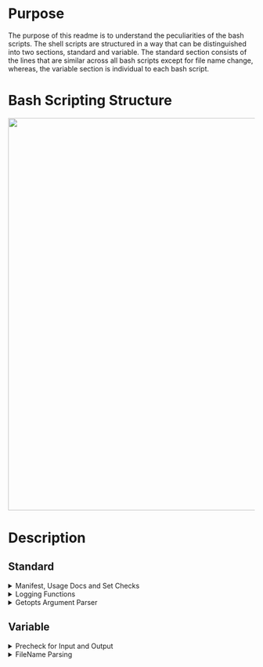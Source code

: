 # Purpose
 
The purpose of this readme is to understand the peculiarities of the bash scripts. The shell scripts are structured in a way that can be distinguished into two sections, standard and variable. The standard section consists of the lines that are similar across all bash scripts except for file name change, whereas, the variable section is individual to each bash script.
 
# Bash Scripting Structure
 
<img src="https://user-images.githubusercontent.com/43070131/56844379-0708f280-6875-11e9-9efa-7b03910e5917.PNG" width="800">

# Description

## Standard

<details>
  <summary>
  Manifest, Usage Docs and Set Checks
  </summary> 
 
 ```
 #!/bin/bash
 ```
The #!/bin/bash command is mandatory and it is best practices for script writing in bash.
It is a standalone executable and when invoked, ./filename.sh needs to be typed and it should run.

 ```
read -r -d '' MANIFEST << MANIFEST
 ```
MANIFEST is a built-in bash command. This command is essential for debugging because if the workflow was executed and variants were called, users should be able to track the history. 
 
 ```
 *****************************************************************************
`readlink -m $0`
called by: `whoami` on `date`
command line input: ${@}
*****************************************************************************
 ```
This command is essential for debugging because it stores the details about who ran the workflow and when.

```
set -o errexit
```
This statement requires that bash scripts exit whenever there is an error.
Usually, bash scripts continue to run even if one command failed.
-o errexit will prevent that from happening and will quit if any error occurs at all.

```
set -o pipefail
```
-o pipefail sets the exit code in the pipeline to the right most command to exit with a non-zero status.

```
set -o nounset
```
The -o nounset is used to error out any variable that is not defined in the script.
This requires that all variables are defined and it should not have any loose variables that are no longer needed.

```
SCRIPT_NAME=trim_sequences.sh
SGE_JOB_ID=TBD   # placeholder until we parse job ID
SGE_TASK_ID=TBD  # placeholder until we parse task ID
```
This script records the actual Job ID’s of every bioinformatics tasks that runs on the cluster.

</details>

<details>
  <summary>
   Logging Functions
  </summary>
 
 ```
 function checkArg()
{
    if [[ "${OPTARG}" == -* ]]; then
        echo -e "\nError with option -${OPT} in command. Option passed incorrectly or without argument.\n"
        echo -e "\n${DOCS}\n"
        exit 1;
    fi
}
 ```
The function checkArg() checks whether the option argument was passed correctly or not.
If any option is passed incorrectly, than the script will display the error "Error with option -${OPT} in command. Option passed incorrectly or without argument.\n"

</details>

<details>
  <summary>
   Getopts Argument Parser
  </summary>
 
 ```
 while getopts ":hl:r:A:C:t:P:s:e:F:d" OPT
do
               case ${OPT} in
                              h )  echo -e "\n${DOCS}\n"
                                             exit 0
                                         ...
                                         ...
                                         ...
                           : )     echo -e "\nOption -${OPTARG} requires an argument.\n\n${DOCS}\n" exit 1
                                     
               esac
done
 ```
 Principles for the Getopts Argument Parser of the script:

1. A colon after the letter means that it is mandatory and if the colon is not present, it means that it is optional.

2. Hence, we prepend the list before the colon because if an invalid option is provided, than the " \? " will be called. The only reason to allow the getops fuction to land to the "/?" case is if we have invalid option to prepend the list by a colon.

3. Each colon is being read separately. The getopts loop is reading consecutively. The case command assigns each argument entered to a variable and checks to make sure that a valid argument was entered for the options that require one. For example, ‘-d’ is the debug command and should never receive an argument following it. If it did, this would throw an error.

4. The colon at the beginning of the list turns off bash’s built-in error reporting, allowing us to handle errors with our checkArg function and the functions that follow, and allowing us to handle no arguments and bad arguments in a more meaningful way. If you pass in an option that is not recognized, the case statement will reach “/?” and it will print an invalid option statement. The final colon case is to ensure that every required option received an argument.
 
</details>

## Variable
<details>
<summary>
Precheck for Input and Output
</summary> 
 
```
 source ${SHARED_FUNCTIONS}
 
checkVar "${SAMPLE+x}" "Missing sample name option: -s" $LINENO
  
ERRLOG=${SAMPLE}.trimming.${SGE_JOB_ID}.log
    ....
    ....
echo "${MANIFEST}" >> "${ERRLOG}"
  
checkVar "${ENV_PROFILE+x}" "Missing environmental profile option: -e" $LINENO
source ${ENV_PROFILE}
  
checkVar "${ADAPTERS+x}" "Missing adapters file option: -A" $LINENO
        ....
        ....
checkVar "${INPUT2+x}" "Missing read 2 option: -r. If running a single-end job, set -r null in command." $LINENO
  
checkVar "${IS_PAIRED_END+x}" "Missing paired-end option: -P" $LINENO
  
if [[ "${IS_PAIRED_END}" != true ]] && [[ "${IS_PAIRED_END}" != false ]]
then
        ....
        ....
fi
if [[ "${IS_PAIRED_END}" == true ]]
then
        ....
        ....
fi
if [[ "${IS_PAIRED_END}" == false ]]
        ....
        ....
fi
 
checkVar "${CUTADAPT+x}" "Missing CutAdapt software path option: -C" $LINENO
checkDir ${CUTADAPT} "Cutadapt directory ${CUTADAPT} is not a directory or does not exist." $LINENO
checkVar "${THR+x}" "Missing threads option: -t" $LINENO
```
Precheck calls functions from the shared functions.sh file to perform the following operations:

1. Checks if the sample name variable exists or not
2. Creates log for JOB_ID/script and tool
3. Sends Manifest to the Log
4. Sources the file with environmental profile variables
5. Check if input files, directories, and variables are non-zero

In the case of adapters, if the adapters string is defined to the full path of the file than the variable is set and we do not need to check that file as it would have been checked by the parser.So, the argument to the full path to the adapter file + x ( "${ADAPTERS+x} ") will be passed into the checkVar.It will check it as the first variable of the string and will not throw an error by setting the error code not equal to 1.However, if the full path to the adapter file is not defined than string + x is passed and bash will pass the empty string as the first variable. The exit code will be set to 1 and an error will be thrown.
</details>

<details>
<summary>
FileName Parsing
</summary> 

```
## Parse filename without full path
OUT1=$(basename ${INPUT1})
if  [[ "${IS_PAIRED_END}" == false ]]  # If single-end, we do not need a second output trimmed read
then
               OUT2=null
else
               OUT2=$(basename ${INPUT2})
fi
```

The filename parsing section parses the filename without the full path and the reason why it does without the full path is because  cutadapt requires the output option, -o, and hence, file name parsing is necessary.
